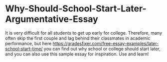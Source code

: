 # Why-Should-School-Start-Later-Argumentative-Essay
It is very difficult for all students to get up early for college. Therefore, many often skip the first couple and lag behind their classmates in academic performance, but here https://gradesfixer.com/free-essay-examples/later-school-start-time/ you can find out why school or college should start later, and you can also use this sample essay for inspiration. Use and learn!
